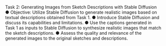 Task 2: Generating Images from Sketch Descriptions with Stable Diffusion
● Objective: Utilize Stable Diffusion to generate realistic images based on textual
descriptions obtained from Task 1.
● Introduce Stable Diffusion and discuss its capabilities and limitations.
● Use the captions generated in Task 1 as inputs to Stable Diffusion to synthesize
realistic images that match the sketch descriptions.
● Assess the quality and relevance of the generated images to the original
sketches and descriptions.

